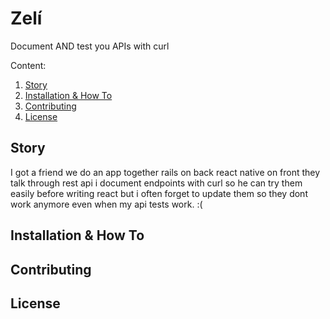 # Zelí
Document AND test you APIs with curl

Content:
1. [Story](#story)
2. [Installation & How To](#installation--how-to)
3. [Contributing](#contributing)
4. [License](#license)

## Story
I got a friend we do an app together rails on back react native on front they talk through rest api i document endpoints with curl so he can try them easily before writing react but i often forget to update them so they dont work anymore even when my api tests work. :(

## Installation & How To

## Contributing

## License
